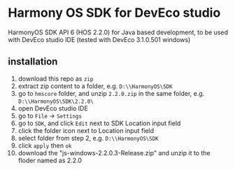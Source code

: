 # Harmony OS SDK for DevEco studio

HarmonyOS SDK API 6 (HOS 2.2.0) for Java based development, to be used with DevEco studio IDE (tested with DevEco 3.1.0.501 windows)

## installation

1. download this repo as `zip`
1. extract zip content to a folder, e.g. `D:\\HarmonyOS\SDK`
1. go to `hmscore` folder, and unzip `2.2.0.zip` in the same folder, e.g. `D:\\HarmonyOS\SDK\2.2.0\`
1. open DevEco studio IDE
1. go to `File` -> `Settings`
1. go to `SDK`, and click `Edit` next to SDK Location input field
1. click the folder icon next to Location input field
1. select folder from step 2, e.g. `D:\\HarmonyOS\SDK`
1. click `apply` then `ok`
2. download the "js-windows-2.2.0.3-Release.zip" and unzip it to the floder named as 2.2.0
